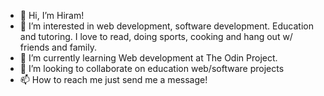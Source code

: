 - 👋 Hi, I’m Hiram! 
- 👀 I’m interested in web development, software development. Education and tutoring. I love to read, doing sports, cooking and hang out w/ friends and family.
- 🌱 I’m currently learning Web development at The Odin Project. 
- 💞️ I’m looking to collaborate on education web/software projects
- 📫 How to reach me just send me a message!   

<!---
OneAlpacaMore/OneAlpacaMore is a ✨ special ✨ repository because its `README.md` (this file) appears on your GitHub profile.
You can click the Preview link to take a look at your changes.
--->
